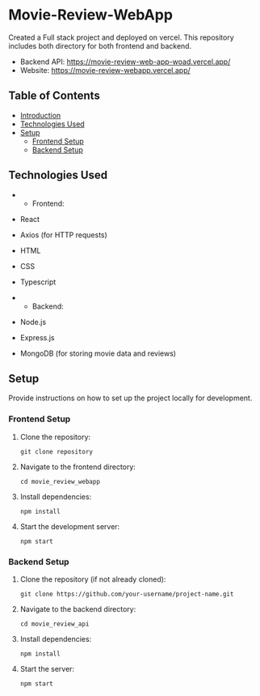 # Movie-Review-WebApp
Created a Full stack project and deployed on vercel. 
This repository includes both directory for both frontend and backend.

- Backend API: https://movie-review-web-app-woad.vercel.app/
- Website: https://movie-review-webapp.vercel.app/

## Table of Contents

- [Introduction](#introduction)
- [Technologies Used](#technologies-used)
- [Setup](#setup)
  - [Frontend Setup](#frontend-setup)
  - [Backend Setup](#backend-setup)

## Technologies Used

- - Frontend:
- React
- Axios (for HTTP requests)
- HTML
- CSS
- Typescript

- - Backend:
- Node.js
- Express.js
- MongoDB (for storing movie data and reviews)

## Setup

Provide instructions on how to set up the project locally for development.

### Frontend Setup

1. Clone the repository:
   ```
   git clone repository
   ```
2. Navigate to the frontend directory:
   ```
   cd movie_review_webapp
   ```
3. Install dependencies:
   ```
   npm install
   ```
4. Start the development server:
   ```
   npm start
   ```

### Backend Setup

1. Clone the repository (if not already cloned):
   ```
   git clone https://github.com/your-username/project-name.git
   ```
2. Navigate to the backend directory:
   ```
   cd movie_review_api
   ```
3. Install dependencies:
   ```
   npm install
   ```
4. Start the server:
   ```
   npm start
   ```
